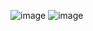 ![image](https://user-images.githubusercontent.com/85604091/132979760-523cb9c0-5272-4a15-882d-bf25ebe6a629.png)
![image](https://user-images.githubusercontent.com/85604091/132979762-1c1d4ad5-5c96-406c-a11c-093a5cddf6a9.png)

